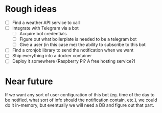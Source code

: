# Rough ideas
- [ ] Find a weather API service to call
- [ ] Integrate with Telegram via a bot
    - [ ] Acquire bot credentials
    - [ ] Figure out what boilerplate is needed to be a telegram bot
    - [ ] Give a user (in this case me) the ability to subscribe to this bot
- [ ] Find a cronjob library to send the notification when we want
- [ ] Ship everything into a docker container
- [ ] Deploy it somewhere (Raspberry Pi? A free hosting service?)

# Near future
If we want any sort of user configuration of this bot (eg. time of the day to be notified, what sort of info should the notification contain, etc.), we could do it in-memory, but eventually we will need a DB and figure out that part.
